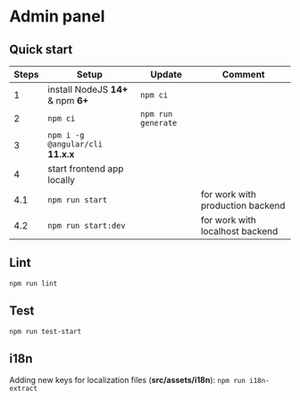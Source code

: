 # Admin panel

## Quick start

| Steps | Setup                               | Update             | Comment                          |
|-------|-------------------------------------|--------------------|----------------------------------|
| 1     | install NodeJS **14+** & npm **6+** | `npm ci`           |                                  |
| 2     | `npm ci`                            | `npm run generate` |                                  |
| 3     | `npm i -g @angular/cli` **11.x.x**  |                    |                                  |
| 4     | start frontend app locally          |                    |                                  |
| 4.1   | `npm run start`                     |                    | for work with production backend |
| 4.2   | `npm run start:dev`                 |                    | for work with localhost backend  |

## Lint

`npm run lint`

## Test

`npm run test-start`

## i18n

Adding new keys for localization files (**src/assets/i18n**): `npm run i18n-extract`
